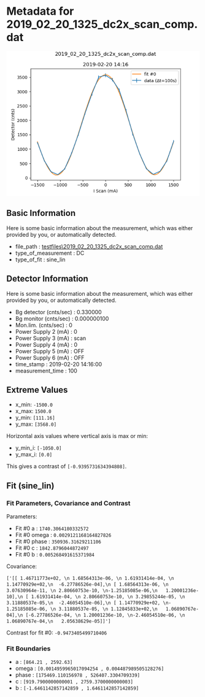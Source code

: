 # Metadata for 2019_02_20_1325_dc2x_scan_comp.dat
![2019_02_20_1325_dc2x_scan_comp.dat](./2019_02_20_1325_dc2x_scan_comp.png "2019_02_20_1325_dc2x_scan_comp.dat")

## Basic Information
Here is some basic information about the measurement, which was either provided by you, or automatically detected.

- file_path : [testfiles\2019_02_20_1325_dc2x_scan_comp.dat](2019_02_20_1325_dc2x_scan_comp.dat)
- type_of_measurement : DC
- type_of_fit : sine_lin

## Detector Information
Here is some basic information about the measurement, which was either provided by you, or automatically detected.

-  Bg detector (cnts/sec) : 0.330000
-  Bg monitor (cnts/sec) : 0.000000100
-  Mon.lim.  (cnts/sec) :   0
-  Power Supply 2 (mA) :  0
-  Power Supply 3 (mA) :  scan
-  Power Supply 4 (mA) :  0
-  Power Supply 5 (mA) :  OFF
-  Power Supply 6 (mA) :  OFF   
- time_stamp : 2019-02-20 14:16:00
- measurement_time : 100

## Extreme Values

- x_min: `-1500.0`
- x_max: `1500.0`
- y_min: `[111.16]`
- y_max: `[3568.0]`

Horizontal axis values where vertical axis is max or min:

- y_min_i: `[-1050.0]`
- y_max_i: `[0.0]`

This gives a contrast of `[-0.9395731634394808]`.

## Fit (sine_lin)

### Fit Parameters, Covariance and Contrast

Parameters:

- Fit #0 a : `1740.3064180332572`
- Fit #0 omega : `0.0029121168164827826`
- Fit #0 phase : `350936.31629211106`
- Fit #0 c : `1842.8796044872497`
- Fit #0 b : `0.005268491615371984`

Covariance:
```
['[[ 1.46711773e+02, \n 1.68564313e-06, \n 1.61931414e-04, \n 1.14770929e+02,\n  -6.27786526e-04],\n [ 1.68564313e-06, \n 3.07630964e-11, \n 2.80660753e-10, \n-1.25185085e-06,\n   1.20001236e-10],\n [ 1.61931414e-04, \n 2.80660753e-10, \n 3.29855244e-05, \n 3.11880537e-05,\n  -2.46054510e-06],\n [ 1.14770929e+02, \n-1.25185085e-06, \n 3.11880537e-05, \n 1.12845833e+02,\n   1.06890767e-04],\n [-6.27786526e-04, \n 1.20001236e-10, \n-2.46054510e-06, \n 1.06890767e-04,\n   2.05638629e-05]]']
```

Contrast for fit #0: `-0.9473405499710406`

### Fit Boundaries

- a : `[864.21 , 2592.63]`
- omega : `[0.0014959965017094254 , 0.004487989505128276]`
- phase : `[175469.110156978 , 526407.3304709339]`
- c : `[919.7900000000001 , 2759.3700000000003]`
- b : `[-1.6461142857142859 , 1.6461142857142859]`
